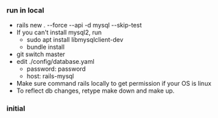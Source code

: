 ### run in local
- rails new . --force --api -d mysql --skip-test
- If you can't install mysql2, run 
  - sudo apt install libmysqlclient-dev
  - bundle install
- git switch master
- edit ./config/database.yaml
  - password: password
  - host: rails-mysql
- Make sure command rails locally to get permission if your OS is linux
- To reflect db changes, retype make down and make up.

### initial

